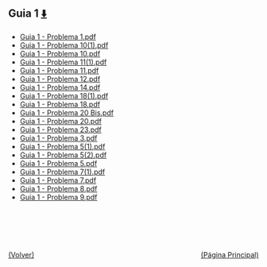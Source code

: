 
<html>
<body>
<h2>Guia 1 <a href="https://downgit.github.io/#/home?url=https://github.com/Apuntes-FIUBA/Apuntes-Electronica/tree/main/82 - Física/8202 - Fisica II/Guias de Problemas/Material y Soluciones/Guia 1" style="font-size:20px">  ⬇️ </a></h2>
<ul>
    <li><a href="Guia 1 - Problema 1.pdf">Guia 1 - Problema 1.pdf</a></li>
    <li><a href="Guia 1 - Problema 10(1).pdf">Guia 1 - Problema 10(1).pdf</a></li>
    <li><a href="Guia 1 - Problema 10.pdf">Guia 1 - Problema 10.pdf</a></li>
    <li><a href="Guia 1 - Problema 11(1).pdf">Guia 1 - Problema 11(1).pdf</a></li>
    <li><a href="Guia 1 - Problema 11.pdf">Guia 1 - Problema 11.pdf</a></li>
    <li><a href="Guia 1 - Problema 12.pdf">Guia 1 - Problema 12.pdf</a></li>
    <li><a href="Guia 1 - Problema 14.pdf">Guia 1 - Problema 14.pdf</a></li>
    <li><a href="Guia 1 - Problema 18(1).pdf">Guia 1 - Problema 18(1).pdf</a></li>
    <li><a href="Guia 1 - Problema 18.pdf">Guia 1 - Problema 18.pdf</a></li>
    <li><a href="Guia 1 - Problema 20 Bis.pdf">Guia 1 - Problema 20 Bis.pdf</a></li>
    <li><a href="Guia 1 - Problema 20.pdf">Guia 1 - Problema 20.pdf</a></li>
    <li><a href="Guia 1 - Problema 23.pdf">Guia 1 - Problema 23.pdf</a></li>
    <li><a href="Guia 1 - Problema 3.pdf">Guia 1 - Problema 3.pdf</a></li>
    <li><a href="Guia 1 - Problema 5(1).pdf">Guia 1 - Problema 5(1).pdf</a></li>
    <li><a href="Guia 1 - Problema 5(2).pdf">Guia 1 - Problema 5(2).pdf</a></li>
    <li><a href="Guia 1 - Problema 5.pdf">Guia 1 - Problema 5.pdf</a></li>
    <li><a href="Guia 1 - Problema 7(1).pdf">Guia 1 - Problema 7(1).pdf</a></li>
    <li><a href="Guia 1 - Problema 7.pdf">Guia 1 - Problema 7.pdf</a></li>
    <li><a href="Guia 1 - Problema 8.pdf">Guia 1 - Problema 8.pdf</a></li>
    <li><a href="Guia 1 - Problema 9.pdf">Guia 1 - Problema 9.pdf</a></li>
</ul>
</body>
</html>





<br><br><br><br><br><a href="../" style="float: left">(Volver)</a> <a href="https://apuntes-fiuba.github.io/Apuntes-Electronica" style="float: right">(Página Principal)</a>
